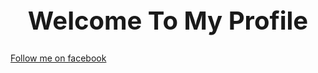 <h1 style='text-align:center;font-size:40px'>Welcome To My Profile</h1>




<a href='https://www.facebook.com/rs.RIFAT.1710'>Follow me on facebook</a><br>





